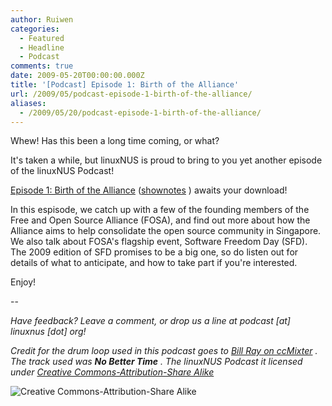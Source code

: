 ```yaml
---
author: Ruiwen
categories:
  - Featured
  - Headline
  - Podcast
comments: true
date: 2009-05-20T00:00:00.000Z
title: '[Podcast] Episode 1: Birth of the Alliance'
url: /2009/05/podcast-episode-1-birth-of-the-alliance/
aliases:
  - /2009/05/20/podcast-episode-1-birth-of-the-alliance/
---
```


Whew! Has this been a long time coming, or what?

It's taken a while, but linuxNUS is proud to bring to you yet another episode of the linuxNUS Podcast!

<a title="Episode 01: Birth of the Alliance" href="//opensource.nus.edu.sg/podcasts/linuxnus-episode01-birth_of_the_alliance.mp3" title="Episode 01: Birth of the Alliance">Episode 1: Birth of the Alliance</a> (<a href="//opensource.nus.edu.sg/podcasts/linuxnus-episode01-birth_of_the_alliance-shownotes.txt">shownotes</a> ) awaits your download!

In this espisode, we catch up with a few of the founding members of the Free and Open Source Alliance (FOSA), and find out more about how the Alliance aims to help consolidate the open source community in Singapore. We also talk about FOSA's flagship event, Software Freedom Day (SFD). The 2009 edition of SFD promises to be a big one, so do listen out for details of what to anticipate, and how to take part if you're interested.

Enjoy!

--

<em>Have feedback? Leave a comment, or drop us a line at podcast [at] linuxnus [dot] org!</em>

<em>Credit for the drum loop used in this podcast goes to <a href="//ccmixter.org/people/BillRayDrums/sample">Bill Ray on ccMixter</a> . The track used was <strong>No Better Time</strong> . The linuxNUS Podcast it licensed under <a href="//creativecommons.org/licenses/by-sa/3.0/">Creative Commons-Attribution-Share Alike</a> </em>

<img src="//i.creativecommons.org/l/by-sa/3.0/88x31.png" alt="Creative Commons-Attribution-Share Alike" />
